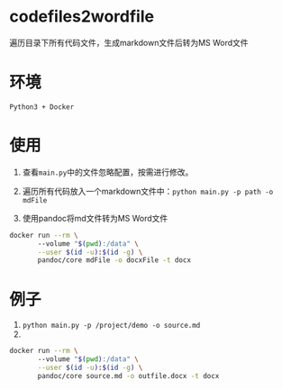 # codefiles2wordfile
遍历目录下所有代码文件，生成markdown文件后转为MS Word文件

# 环境
`Python3 + Docker`

# 使用
1. 查看`main.py`中的文件忽略配置，按需进行修改。
2. 遍历所有代码放入一个markdown文件中：`python main.py -p path -o mdFile`


3. 使用pandoc将md文件转为MS Word文件
```bash
docker run --rm \             
       --volume "$(pwd):/data" \
       --user $(id -u):$(id -g) \
       pandoc/core mdFile -o docxFile -t docx
```

# 例子
1. `python main.py -p /project/demo -o source.md`
2. 
```bash
docker run --rm \             
       --volume "$(pwd):/data" \
       --user $(id -u):$(id -g) \
       pandoc/core source.md -o outfile.docx -t docx
```
